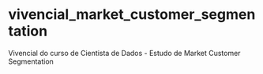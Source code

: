 # vivencial_market_customer_segmentation
Vivencial do curso de Cientista de Dados - Estudo de Market Customer Segmentation
